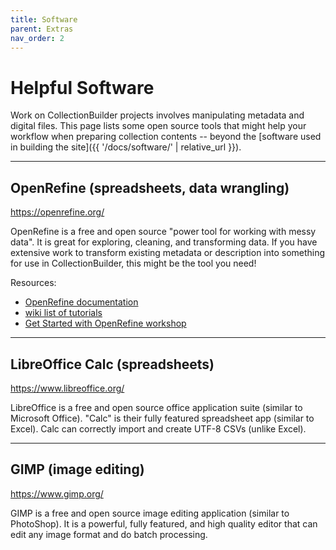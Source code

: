 ```yaml
---
title: Software
parent: Extras
nav_order: 2
---
```


# Helpful Software

Work on CollectionBuilder projects involves manipulating metadata and digital files.
This page lists some open source tools that might help your workflow when preparing collection contents -- beyond the [software used in building the site]({{ '/docs/software/' | relative_url }}).

--------

## OpenRefine (spreadsheets, data wrangling)

<https://openrefine.org/>

OpenRefine is a free and open source "power tool for working with messy data".
It is great for exploring, cleaning, and transforming data.
If you have extensive work to transform existing metadata or description into something for use in CollectionBuilder, this might be the tool you need!

Resources:

- [OpenRefine documentation](https://docs.openrefine.org/)
- [wiki list of tutorials](https://github.com/OpenRefine/OpenRefine/wiki/External-Resources)
- [Get Started with OpenRefine workshop](https://evanwill.github.io/openrefine-b/)

--------

## LibreOffice Calc (spreadsheets)

<https://www.libreoffice.org/>

LibreOffice is a free and open source office application suite (similar to Microsoft Office).
"Calc" is their fully featured spreadsheet app (similar to Excel).
Calc can correctly import and create UTF-8 CSVs (unlike Excel).

--------

## GIMP (image editing)

<https://www.gimp.org/>

GIMP is a free and open source image editing application (similar to PhotoShop).
It is a powerful, fully featured, and high quality editor that can edit any image format and do batch processing.
